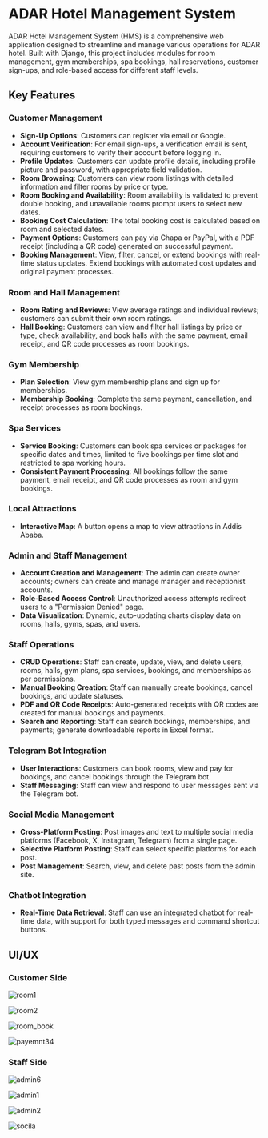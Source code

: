 # ADAR Hotel Management System

ADAR Hotel Management System (HMS) is a comprehensive web application designed to streamline and manage various operations for ADAR hotel. Built with Django, this project includes modules for room management, gym memberships, spa bookings, hall reservations, customer sign-ups, and role-based access for different staff levels.

## Key Features

### Customer Management
- **Sign-Up Options**: Customers can register via email or Google.
- **Account Verification**: For email sign-ups, a verification email is sent, requiring customers to verify their account before logging in.
- **Profile Updates**: Customers can update profile details, including profile picture and password, with appropriate field validation.
- **Room Browsing**: Customers can view room listings with detailed information and filter rooms by price or type.
- **Room Booking and Availability**: Room availability is validated to prevent double booking, and unavailable rooms prompt users to select new dates.
- **Booking Cost Calculation**: The total booking cost is calculated based on room and selected dates.
- **Payment Options**: Customers can pay via Chapa or PayPal, with a PDF receipt (including a QR code) generated on successful payment.
- **Booking Management**: View, filter, cancel, or extend bookings with real-time status updates. Extend bookings with automated cost updates and original payment processes.

### Room and Hall Management
- **Room Rating and Reviews**: View average ratings and individual reviews; customers can submit their own room ratings.
- **Hall Booking**: Customers can view and filter hall listings by price or type, check availability, and book halls with the same payment, email receipt, and QR code processes as room bookings.

### Gym Membership
- **Plan Selection**: View gym membership plans and sign up for memberships.
- **Membership Booking**: Complete the same payment, cancellation, and receipt processes as room bookings.

### Spa Services
- **Service Booking**: Customers can book spa services or packages for specific dates and times, limited to five bookings per time slot and restricted to spa working hours.
- **Consistent Payment Processing**: All bookings follow the same payment, email receipt, and QR code processes as room and gym bookings.

### Local Attractions
- **Interactive Map**: A button opens a map to view attractions in Addis Ababa.

### Admin and Staff Management
- **Account Creation and Management**: The admin can create owner accounts; owners can create and manage manager and receptionist accounts.
- **Role-Based Access Control**: Unauthorized access attempts redirect users to a "Permission Denied" page.
- **Data Visualization**: Dynamic, auto-updating charts display data on rooms, halls, gyms, spas, and users.

### Staff Operations
- **CRUD Operations**: Staff can create, update, view, and delete users, rooms, halls, gym plans, spa services, bookings, and memberships as per permissions.
- **Manual Booking Creation**: Staff can manually create bookings, cancel bookings, and update statuses.
- **PDF and QR Code Receipts**: Auto-generated receipts with QR codes are created for manual bookings and payments.
- **Search and Reporting**: Staff can search bookings, memberships, and payments; generate downloadable reports in Excel format.

### Telegram Bot Integration
- **User Interactions**: Customers can book rooms, view and pay for bookings, and cancel bookings through the Telegram bot.
- **Staff Messaging**: Staff can view and respond to user messages sent via the Telegram bot.

### Social Media Management
- **Cross-Platform Posting**: Post images and text to multiple social media platforms (Facebook, X, Instagram, Telegram) from a single page.
- **Selective Platform Posting**: Staff can select specific platforms for each post.
- **Post Management**: Search, view, and delete past posts from the admin site.

### Chatbot Integration
- **Real-Time Data Retrieval**: Staff can use an integrated chatbot for real-time data, with support for both typed messages and command shortcut buttons.

## UI/UX
### Customer Side
![room1](https://github.com/user-attachments/assets/8686559f-586e-42ab-b0e2-0a3e660ee33e)

![room2](https://github.com/user-attachments/assets/e71b677a-45aa-469b-b193-0a84d6dc69db)

![room_book](https://github.com/user-attachments/assets/4d20eef3-34ea-44a0-a78b-c282f2db2864)

![payemnt34](https://github.com/user-attachments/assets/20d7a66f-c69a-45ac-83e2-ed80c36f739b)

### Staff Side
![admin6](https://github.com/user-attachments/assets/b55090dd-375a-4379-a10e-409d044d7307)

![admin1](https://github.com/user-attachments/assets/b3d95a6b-3758-49af-8ab7-4d99ef2be3e4)

![admin2](https://github.com/user-attachments/assets/0a1d0540-162f-45c2-aea5-707218632d78)

![socila](https://github.com/user-attachments/assets/641f7395-ecff-41d2-a65c-04e467212a48)





